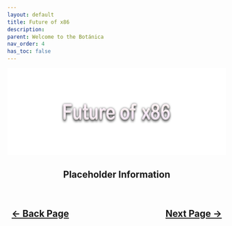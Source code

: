 ```yaml
---
layout: default
title: Future of x86
description: 
parent: Welcome to the Botánica
nav_order: 4
has_toc: false
---
```


<style>
  .navigation-container {
    display: flex;
    justify-content: space-between;
    align-items: center;
    width: 100%;
  }
  
  .nav-button {
    margin: 10px;
  }
</style>

<p align="center">
  <img width="650" height="200" src="../../assets/Headers/Header-FutureOfx86.png">
</p>

<h2 align="center">Placeholder Information</h2>

<h2 align="center">
  <br>
  <div class="navigation-container">
    <a class="nav-button" href="03-SettingExpectations.html">&larr; Back Page</a>
    <a class="nav-button" href="../../../hardware/01-Importance">Next Page &rarr;</a>
  </div>
  <br>
</h2>
